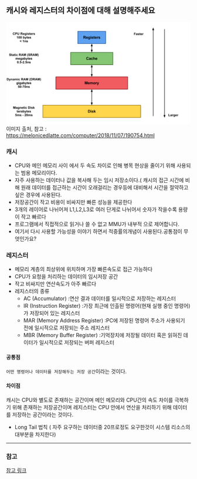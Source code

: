 ## 캐시와 레지스터의 차이점에 대해 설명해주세요

![img.png](img/img.png)
이미지 출처, 참고 : https://melonicedlatte.com/computer/2018/11/07/190754.html

### 캐시

- CPU와 메인 메모리 사이 에서 두 속도 차이로 인해 병목 현상을 줄이기 위해 사용되는 범용 메모리이다.
- 자주 사용하는 데이터나 값을 복사해 두는 임시 저장소이다.( 캐시의 접근 시간에 비해 원래 데이터를 접근하는 시간이 오래걸리는 경우등에 대비해서 시간을 절약하고 싶은 경우에 사용된다.
- 저장공간이 작고 비용이 비싸지만 빠른 성능을 제공한다
- 3개의 레이어로 나뉘어져 L1,L2,L3로 여러 단게로 나뉘어서 숫자가 작을수록 용량이 작고 빠르다
- 프로그램에서 직접적으로 읽거나 쓸 수 없고 MMU가 내부적 으로 제어합니다.
- 여기서 다시 사용할 가능성을 이야기 하면서 적중률의개념이 사용된다.공통점이 무엇인가요?

### 레지스터
- 메모리 계층의 최상위에 위치하며 가장 빠른속도로 접근 가능하다
- CPU가 요청을 처리하는 데이터의 임시저장 공간
- 작고 비싸지만 연산속도가 아주 빠르다
- 레지스터의 종류
    - AC (Accumulator) :연산 결과 데이터를 일시적으로 저장하는 레지스터
    - IR (Instruction Register) :가장 최근에 인출된 명령어(현재 실행 중인 명령어)가 저장되어 있는 레지스터
    - MAR (Memory Address Register) :PC에 저장된 명령어 주소가 사용되기 전에 일시적으로 저장되는 주소 레지스터
    - MBR (Memory Buffer Register) :기억장치에 저장될 데이터 혹은 읽혀진 데이터가 일시적으로 저장되는 버퍼 레지스터

#### 공통점
`어떤 명령어나 데이터를 저장해두는 저장 공간`이라는 것이다.

#### 차이점
캐시는 CPU와 별도로 존재하는 공간이며 메인 메모리와 CPU간의 속도 차이를 극복하기 위해 존재하는 저장공간이며 
레지스터는 CPU 안에서 연산을 처리하기 위해 데이터를 저장하는 공간이라는 것이다.
- Long Tail 법칙 ( 자주 요구하는 데이터중 20프로정도 요구한것이 시스템 리소스의 대부분을 차지한다)

---
### 참고 
[참고 링크](https://melonicedlatte.com/computer/2018/11/07/190754.html)
